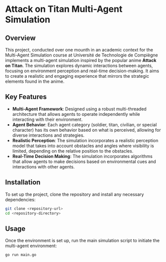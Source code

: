 # Attack on Titan Multi-Agent Simulation

## Overview

This project, conducted over one mounth in an academic context for the Multi-Agent Simulation course at Université de Technologie de Compiègne implements a multi-agent simulation inspired by the popular anime **Attack on Titan**. The simulation explores dynamic interactions between agents, focusing on environment perception and real-time decision-making. It aims to create a realistic and engaging experience that mirrors the strategic elements found in the anime.

## Key Features

- **Multi-Agent Framework**: Designed using a robust multi-threaded architecture that allows agents to operate independently while interacting with their environment.
- **Agent Behavior**: Each agent category (soldier, titan, civilian, or special character) has its own behavior based on what is perceived, allowing for diverse interactions and strategies.
- **Realistic Perception**: The simulation incorporates a realistic perception model that takes into account obstacles and angles where visibility is limited, depending on the relative position to the obstacles.
- **Real-Time Decision Making**: The simulation incorporates algorithms that allow agents to make decisions based on environmental cues and interactions with other agents.

## Installation

To set up the project, clone the repository and install any necessary dependencies:

```bash
git clone <repository-url>
cd <repository-directory>
```

## Usage

Once the environment is set up, run the main simulation script to initiate the multi-agent environment:

```bash
go run main.go
```
